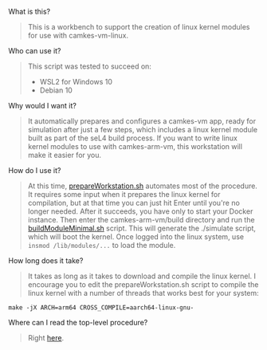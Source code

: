 What is this?

> This is a workbench to support the creation of linux kernel modules for use with camkes-vm-linux.

Who can use it?

> This script was tested to succeed on:
> - WSL2 for Windows 10
> - Debian 10

Why would I want it?

> It automatically prepares and configures a camkes-vm app,
> ready for simulation after just a few steps,
> which includes a linux kernel module built as part of the seL4 build process.
> If you want to write linux kernel modules to use with camkes-arm-vm,
> this workstation will make it easier for you.

 How do I use it?

> At this time,
> [prepareWorkstation.sh](https://github.com/NeisesResearch/kernel_module_workstation/blob/main/prepareWorkstation.sh)
> automates most of the procedure. It requires some input when it prepares the
> linux kernel for compilation, but at that time you can just hit Enter until you're
> no longer needed.
> After it succeeds, you have only to start your Docker instance.
> Then enter the camkes-arm-vm/build directory and run the [buildModuleMinimal.sh](https://github.com/NeisesResearch/kernel_module_workstation/blob/main/buildScripts/buildModuleMinimal.sh) script.
> This will generate the ./simulate script, which will boot the kernel.
> Once logged into the linux system, use `insmod /lib/modules/...` to load the module.

How long does it take?

> It takes as long as it takes to download and compile the linux kernel.
  I encourage you to edit the prepareWorkstation.sh script to compile the linux
  kernel with a number of threads that works best for your system:
```
make -jX ARCH=arm64 CROSS_COMPILE=aarch64-linux-gnu-
```

Where can I read the top-level procedure?

> Right [here](https://github.com/NeisesResearch/kernel_module_workstation/wiki/seL4Config).

